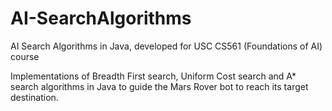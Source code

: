 # AI-SearchAlgorithms
AI Search Algorithms in Java, developed for USC CS561 (Foundations of AI) course

Implementations of Breadth First search, Uniform Cost search and A* search algorithms in Java to guide the Mars Rover bot to reach its target destination.
